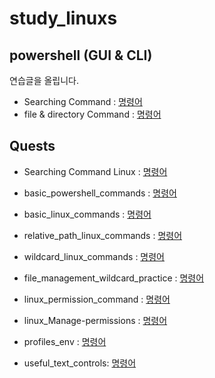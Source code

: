 # study_linuxs
## powershell (GUI & CLI)
연습글을 올립니다.
- Searching Command : [명령어](codes/10_powershell.sh)
- file & directory Command : [명령어](codes/20_controll_file_dir_powershell.sh)

## Quests

- Searching Command Linux : [명령어](codes/cd_pwd_ls.sh)

- basic_powershell_commands : [명령어](codes/quests/basic_linux_commands.md)

- basic_linux_commands : [명령어](codes/quests/20_basic_more_linux_commands.md)

- relative_path_linux_commands : [명령어](codes/quests/relative_path_commands.md)

- wildcard_linux_commands : [명령어](codes/quests/40_linux_wildcard_practice.md)

- file_management_wildcard_practice : [명령어](codes/quests/41_linux_file_management_wildcard_practice.md)

- linux_permission_command : [명령어](codes/quests/51_linux_practice_problems.md)

- linux_Manage-permissions : [명령어](codes/quests/52_linux_Manage-permissions.md)

- profiles_env : [명령어](codes/quests/60_profiles_env.md)

- useful_text_controls: [명령어](codes/quests/71_useful_text_controls.md)
